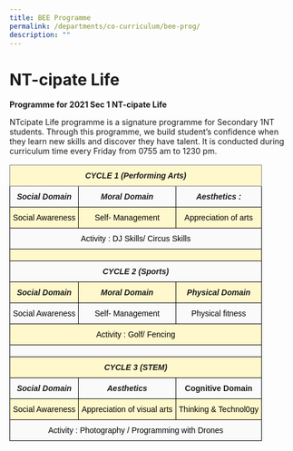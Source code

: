 ```yaml
---
title: BEE Programme
permalink: /departments/co-curriculum/bee-prog/
description: ""
---
```




# NT-cipate Life
**Programme for 2021 Sec 1 NT-cipate Life**

NTcipate Life programme is a signature programme for Secondary 1NT students. Through this programme, we build student’s confidence when they learn new skills and discover they have talent.
It is conducted during curriculum time every Friday from 0755 am to 1230 pm.

<style type="text/css">
.tg  {border-collapse:collapse;border-spacing:0;}
.tg td{border-color:black;border-style:solid;border-width:1px;font-family:Arial, sans-serif;font-size:14px;
  overflow:hidden;padding:10px 5px;word-break:normal;}
.tg th{border-color:black;border-style:solid;border-width:1px;font-family:Arial, sans-serif;font-size:14px;
  font-weight:normal;overflow:hidden;padding:10px 5px;word-break:normal;}
.tg .tg-jzn6{background-color:#FFF8CC;font-style:italic;font-weight:bold;text-align:center;vertical-align:top}
.tg .tg-rsmr{background-color:#FAFAFA;font-style:italic;font-weight:bold;text-align:center;vertical-align:top}
.tg .tg-fc1j{background-color:#FFF8CC;border-color:inherit;font-style:italic;font-weight:bold;text-align:center;vertical-align:top}
.tg .tg-9kzw{background-color:#FFF8CC;text-align:center;vertical-align:top}
.tg .tg-1s0b{background-color:#FAFAFA;text-align:center;vertical-align:top}
.tg .tg-9rv8{background-color:#FFF8CC;text-align:center;vertical-align:middle}
.tg .tg-2s1h{background-color:#FAFAFA;text-align:center;vertical-align:middle}
.tg .tg-p330{background-color:#FAFAFA;font-weight:bold;text-align:center;vertical-align:top}
</style>
<table class="tg">
<thead>
  <tr>
    <th class="tg-fc1j" colspan="3">CYCLE 1 (Performing Arts)</th>
  </tr>
</thead>
<tbody>
  <tr>
    <td class="tg-rsmr">Social Domain</td>
    <td class="tg-rsmr">Moral Domain</td>
    <td class="tg-rsmr">Aesthetics :</td>
  </tr>
  <tr>
    <td class="tg-9kzw"><span style="font-weight:400;color:#000">Social Awareness</span></td>
    <td class="tg-9kzw"><span style="font-weight:400;color:#000">Self- Management</span></td>
    <td class="tg-9kzw"><span style="font-weight:400;color:#000">Appreciation of arts</span></td>
  </tr>
  <tr>
    <td class="tg-1s0b" colspan="3"><span style="font-weight:400;color:#000">Activity : DJ Skills/ Circus Skills</span></td>
  </tr>
  <tr>
    <td class="tg-9rv8" colspan="3"></td>
  </tr>
  <tr>
    <td class="tg-rsmr" colspan="3">CYCLE 2 (Sports)</td>
  </tr>
  <tr>
    <td class="tg-jzn6">Social Domain</td>
    <td class="tg-jzn6">Moral Domain</td>
    <td class="tg-jzn6">Physical Domain</td>
  </tr>
  <tr>
    <td class="tg-1s0b"><span style="font-weight:400;color:#000">Social Awareness</span></td>
    <td class="tg-1s0b"><span style="font-weight:400;color:#000">Self- Management</span></td>
    <td class="tg-1s0b"><span style="font-weight:400;color:#000">Physical fitness</span></td>
  </tr>
  <tr>
    <td class="tg-9kzw" colspan="3"><span style="font-weight:400;color:#000">Activity : Golf/ Fencing</span></td>
  </tr>
  <tr>
    <td class="tg-2s1h" colspan="3"></td>
  </tr>
  <tr>
    <td class="tg-jzn6" colspan="3">CYCLE 3 (STEM)</td>
  </tr>
  <tr>
    <td class="tg-rsmr">Social Domain</td>
    <td class="tg-rsmr">Aesthetics</td>
    <td class="tg-p330">Cognitive Domain</td>
  </tr>
  <tr>
    <td class="tg-9kzw"><span style="font-weight:400;color:#000">Social Awareness</span></td>
    <td class="tg-9kzw"><span style="font-weight:400;color:#000">Appreciation of visual arts</span></td>
    <td class="tg-9kzw"><span style="font-weight:400;color:#000">Thinking &amp; Technol0gy</span></td>
  </tr>
  <tr>
    <td class="tg-1s0b" colspan="3"><span style="font-weight:400;color:#000">Activity : Photography / Programming with Drones</span></td>
  </tr>
</tbody>
</table>
